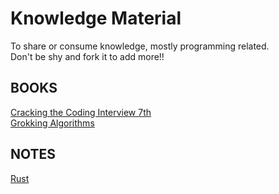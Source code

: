 # Knowledge Material

To share or consume knowledge, mostly programming related.  
Don't be shy and fork it to add more!!

## BOOKS

[Cracking the Coding Interview 7th](./books/cracking-the-coding-interview-6th-edition.pdf)  
[Grokking Algorithms](./books/grokking-algorithms.pdf)

## NOTES
[Rust](./rust/notes.md) 
